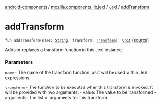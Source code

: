 [android-components](../../index.md) / [mozilla.components.lib.jexl](../index.md) / [Jexl](index.md) / [addTransform](./add-transform.md)

# addTransform

`fun addTransform(name: `[`String`](https://kotlinlang.org/api/latest/jvm/stdlib/kotlin/-string/index.html)`, transform: `[`Transform`](../../mozilla.components.lib.jexl.evaluator/-transform.md)`): `[`Unit`](https://kotlinlang.org/api/latest/jvm/stdlib/kotlin/-unit/index.html) [(source)](https://github.com/mozilla-mobile/android-components/blob/master/components/lib/jexl/src/main/java/mozilla/components/lib/jexl/Jexl.kt#L34)

Adds or replaces a transform function in this Jexl instance.

### Parameters

`name` - The name of the transform function, as it will be used within Jexl expressions.

`transform` - The function to be executed when this transform is invoked. It will be
    provided with two arguments:
     - value: The value to be transformed
     - arguments: The list of arguments for this transform.
